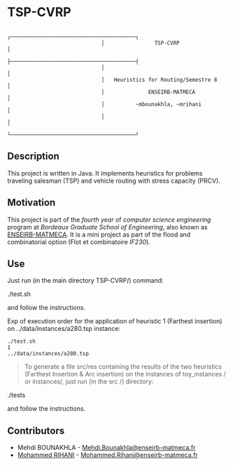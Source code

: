 # TSP-CVRP


                                  ┌────────────────────────────────────────┐
                                  │                TSP-CVRP                │
                                  ├────────────────────────────────────────┤
                                  │                                        │
                                  │   Heuristics for Routing/Semestre 8    │
                                  │              ENSEIRB-MATMECA           │
                                  │          ~mbounakhla, ~mrihani         │
                                  │                                        │
                                  └────────────────────────────────────────┘

## Description

This project is written in Java. It implements heuristics for problems traveling salesman (TSP) and vehicle routing with stress capacity (PRCV).

## Motivation

This project is part of the *fourth year* of *computer science engineering* program at *Bordeaux Graduate School of Engineering*, also known as [ENSEIRB-MATMECA][].
It is a mini project as part of the flood and combinatorial option (Flot et combinatoire *IF230*).


## Use


Just run (in the main directory TSP-CVRP/) command:

./test.sh

and follow the instructions.

Exp of execution order for the application of heuristic 1 (Farthest insertion) on ../data/instances/a280.tsp instance:

	./test.sh
	1
	../data/instances/a280.tsp

> To generate a file src/res containing the results of the two heuristics (Farthest Insertion & Arc insertion) on the instances of toy_instances / or instances/, just run (in the
src /) directory:

./tests

and follow the instructions.

## Contributors

- Mehdi BOUNAKHLA - Mehdi.Bounakhla@enseirb-matmeca.fr
- [Mohammed RIHANI][] - Mohammed.Rihani@enseirb-matmeca.fr


[Mohammed RIHANI]: http://mrihani.vvv.enseirb-matmeca.fr
[ENSEIRB-MATMECA]: http://www.enseirb-matmeca.fr
[Bordeaux-INP]: https://www.bordeaux-inp.fr/
